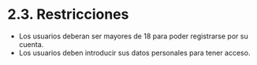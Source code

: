 # 2.3. Restricciones

- Los usuarios deberan ser mayores de 18 para poder registrarse por su cuenta.
- Los usuarios deben introducir sus datos personales para tener acceso.
